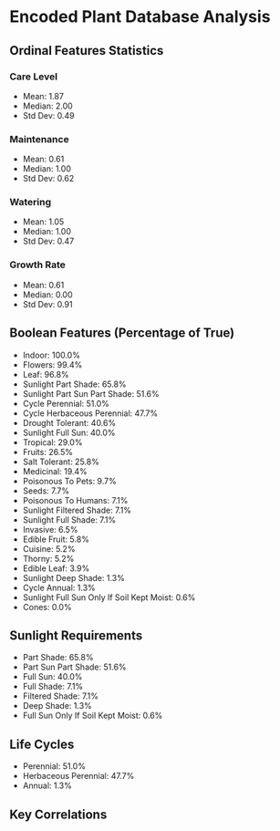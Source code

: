 # Encoded Plant Database Analysis

## Ordinal Features Statistics

### Care Level
- Mean: 1.87
- Median: 2.00
- Std Dev: 0.49

### Maintenance
- Mean: 0.61
- Median: 1.00
- Std Dev: 0.62

### Watering
- Mean: 1.05
- Median: 1.00
- Std Dev: 0.47

### Growth Rate
- Mean: 0.61
- Median: 0.00
- Std Dev: 0.91

## Boolean Features (Percentage of True)
- Indoor: 100.0%
- Flowers: 99.4%
- Leaf: 96.8%
- Sunlight Part Shade: 65.8%
- Sunlight Part Sun Part Shade: 51.6%
- Cycle Perennial: 51.0%
- Cycle Herbaceous Perennial: 47.7%
- Drought Tolerant: 40.6%
- Sunlight Full Sun: 40.0%
- Tropical: 29.0%
- Fruits: 26.5%
- Salt Tolerant: 25.8%
- Medicinal: 19.4%
- Poisonous To Pets: 9.7%
- Seeds: 7.7%
- Poisonous To Humans: 7.1%
- Sunlight Filtered Shade: 7.1%
- Sunlight Full Shade: 7.1%
- Invasive: 6.5%
- Edible Fruit: 5.8%
- Cuisine: 5.2%
- Thorny: 5.2%
- Edible Leaf: 3.9%
- Sunlight Deep Shade: 1.3%
- Cycle Annual: 1.3%
- Sunlight Full Sun Only If Soil Kept Moist: 0.6%
- Cones: 0.0%

## Sunlight Requirements
- Part Shade: 65.8%
- Part Sun Part Shade: 51.6%
- Full Sun: 40.0%
- Full Shade: 7.1%
- Filtered Shade: 7.1%
- Deep Shade: 1.3%
- Full Sun Only If Soil Kept Moist: 0.6%

## Life Cycles
- Perennial: 51.0%
- Herbaceous Perennial: 47.7%
- Annual: 1.3%

## Key Correlations
